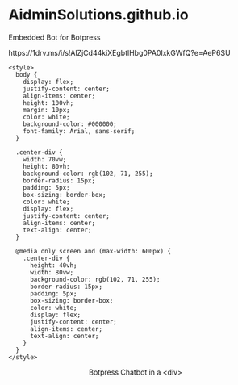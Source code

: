 # AidminSolutions.github.io
Embedded Bot for Botpress

<html>
  <head>
    <img>https://1drv.ms/i/s!AlZjCd44kiXEgbtlHbg0PA0IxkGWfQ?e=AeP6SU</img>
    <title>Aidmin Customer Service Bot</title>
    <meta name="viewport" content="width=device-width, initial-scale=1" />
 
    <style>
      body {
        display: flex;
        justify-content: center;
        align-items: center;
        height: 100vh;
        margin: 10px;
        color: white;
        background-color: #000000;
        font-family: Arial, sans-serif;
      }
 
      .center-div {
        width: 70vw;
        height: 80vh;
        background-color: rgb(102, 71, 255);
        border-radius: 15px;
        padding: 5px;
        box-sizing: border-box;
        color: white;
        display: flex;
        justify-content: center;
        align-items: center;
        text-align: center;
      }
 
      @media only screen and (max-width: 600px) {
        .center-div {
          height: 40vh;
          width: 80vw;
          background-color: rgb(102, 71, 255);
          border-radius: 15px;
          padding: 5px;
          box-sizing: border-box;
          color: white;
          display: flex;
          justify-content: center;
          align-items: center;
          text-align: center;
        }
      }
    </style>
  </head>
 
  <body>
    <div>
      <p style="text-align: center;">Botpress Chatbot in a <span><</span><span>div></span></p>
      <div class="absolute inset-4 ">
        <div
          class="center-div relative h-full w-full overflow-clip rounded-md border border-zinc-200 bg-white p-2 px-0 py-0"
        >
          <iframe
            style="border: none;"
            srcdoc="<body><script src='https://cdn.botpress.cloud/webchat/v0/inject.js'></script>
            <script>
              window.botpressWebChat.init({
                  'composerPlaceholder': 'Ask me anything',
                  'botConversationDescription': 'Aidmin Solutions 24/7 Support',
                  'botId': '1dd16d14-c423-43ee-942b-e810d8ab4565',
                  'botName': 'Adam',
                  'hostUrl': 'https://cdn.botpress.cloud/webchat/v0',
                  'messagingUrl': 'https://messaging.botpress.cloud',
                  'clientId': '1dd16d14-c423-43ee-942b-e810d8ab4565',
                  'enableConversationDeletion': true,
                  'showPoweredBy': true,
                  'className': 'webchatIframe',
                  'containerWidth': '100%25',
                  'layoutWidth': '100%25',
                  'hideWidget': true,
                  'showCloseButton': false,
                  'disableAnimations': true,
                  'closeOnEscape': false,
                  'showConversationsButton': false,
                  'enableTranscriptDownload': false,
                  'stylesheet':'https://webchat-styler-css.botpress.app/prod/f4ce8ad4-0160-4b2d-9267-b181e5daba30/v58864/style.css'
                  
              });
            window.botpressWebChat.onEvent(function () { window.botpressWebChat.sendEvent({ type: 'show' }) }, ['LIFECYCLE.LOADED']);
            </script></body>"
            width="100%"
            height="100%"
          ></iframe>
        </div>
      </div>
    </div>
  </body>
</html>
